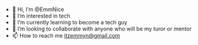 - 👋 Hi, I’m @EmmNice
- 👀 I’m interested in tech
- 🌱 I’m currently learning to become a tech guy
- 💞️ I’m looking to collaborate with anyone who will be my turor or mentor 
- 📫 How to reach me itzemmyn@gmail.com

<!---
EmmNice/EmmNice is a ✨ special ✨ repository because its `README.md` (this file) appears on your GitHub profile.
You can click the Preview link to take a look at your changes.
--->
